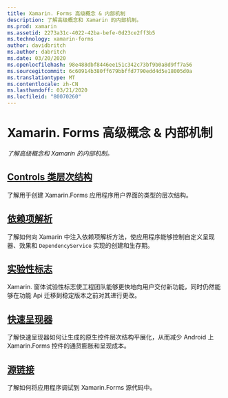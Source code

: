 ```yaml
---
title: Xamarin. Forms 高级概念 & 内部机制
description: 了解高级概念和 Xamarin 的内部机制。
ms.prod: xamarin
ms.assetid: 2273a31c-4022-42ba-befe-0d23ce2ff3b5
ms.technology: xamarin-forms
author: davidbritch
ms.author: dabritch
ms.date: 03/20/2020
ms.openlocfilehash: 98e488dbf8446ee151c342c73bf9b0a8d9ff7a56
ms.sourcegitcommit: 6c60914b380ff679bbffd7790edd4d5e18005d0a
ms.translationtype: MT
ms.contentlocale: zh-CN
ms.lasthandoff: 03/21/2020
ms.locfileid: "80070260"
---
```

# <a name="xamarinforms-advanced-concepts--internals"></a>Xamarin. Forms 高级概念 & 内部机制

_了解高级概念和 Xamarin 的内部机制。_

## <a name="controls-class-hierarchy"></a>[Controls 类层次结构](class-hierarchy.md)

了解用于创建 Xamarin.Forms 应用程序用户界面的类型的层次结构。

## <a name="dependency-resolution"></a>[依赖项解析](dependency-resolution.md)

了解如何向 Xamarin 中注入依赖项解析方法，使应用程序能够控制自定义呈现器、效果和 `DependencyService` 实现的创建和生存期。

## <a name="experimental-flags"></a>[实验性标志](experimental-flags.md)

Xamarin. 窗体试验性标志使工程团队能够更快地向用户交付新功能，同时仍然能够在功能 Api 迁移到稳定版本之前对其进行更改。

## <a name="fast-renderers"></a>[快速呈现器](fast-renderers.md)

了解快速呈现器如何让生成的原生控件层次结构平展化，从而减少 Android 上 Xamarin.Forms 控件的通货膨胀和呈现成本。

## <a name="source-link"></a>[源链接](sourcelink.md)

了解如何将应用程序调试到 Xamarin.Forms 源代码中。
